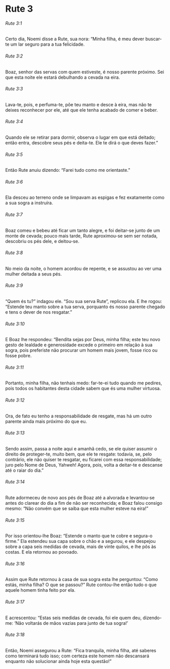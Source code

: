 # Rute 3

###### Rute 3:1

Certo dia, Noemi disse a Rute, sua nora: “Minha filha, é meu dever buscar-te um lar seguro para a tua felicidade.

###### Rute 3:2

Boaz, senhor das servas com quem estiveste, é nosso parente próximo. Sei que esta noite ele estará debulhando a cevada na eira.

###### Rute 3:3

Lava-te, pois, e perfuma-te, põe teu manto e desce à eira, mas não te deixes reconhecer por ele, até que ele tenha acabado de comer e beber.

###### Rute 3:4

Quando ele se retirar para dormir, observa o lugar em que está deitado; então entra, descobre seus pés e deita-te. Ele te dirá o que deves fazer.”

###### Rute 3:5

Então Rute anuiu dizendo: “Farei tudo como me orientaste.”

###### Rute 3:6

Ela desceu ao terreno onde se limpavam as espigas e fez exatamente como a sua sogra a instruíra.

###### Rute 3:7

Boaz comeu e bebeu até ficar um tanto alegre, e foi deitar-se junto de um monte de cevada; pouco mais tarde, Rute aproximou-se sem ser notada, descobriu os pés dele, e deitou-se.

###### Rute 3:8

No meio da noite, o homem acordou de repente, e se assustou ao ver uma mulher deitada a seus pés.

###### Rute 3:9

“Quem és tu?” indagou ele. “Sou sua serva Rute”, replicou ela. E lhe rogou: “Estende teu manto sobre a tua serva, porquanto és nosso parente chegado e tens o dever de nos resgatar.”

###### Rute 3:10

E Boaz lhe respondeu: “Bendita sejas por Deus, minha filha; este teu novo gesto de lealdade e generosidade excede o primeiro em relação à sua sogra, pois preferiste não procurar um homem mais jovem, fosse rico ou fosse pobre.

###### Rute 3:11

Portanto, minha filha, não tenhais medo: far-te-ei tudo quando me pedires, pois todos os habitantes desta cidade sabem que és uma mulher virtuosa.

###### Rute 3:12

Ora, de fato eu tenho a responsabilidade de resgate, mas há um outro parente ainda mais próximo do que eu.

###### Rute 3:13

Sendo assim, passa a noite aqui e amanhã cedo, se ele quiser assumir o direito de proteger-te, muito bem, que ele te resgate: todavia, se, pelo contrário, ele não quiser te resgatar, eu ficarei com essa responsabilidade; juro pelo Nome de Deus, Yahweh! Agora, pois, volta a deitar-te e descanse até o raiar do dia.”

###### Rute 3:14

Rute adormeceu de novo aos pés de Boaz até a alvorada e levantou-se antes do clarear do dia a fim de não ser reconhecida; e Boaz falou consigo mesmo: “Não convém que se saiba que esta mulher esteve na eira!”

###### Rute 3:15

Por isso orientou-lhe Boaz: “Estende o manto que te cobre e segura-o firme.” Ela estendeu sua capa sobre o chão e a segurou, e ele despejou sobre a capa seis medidas de cevada, mais de vinte quilos, e lhe pôs às costas. E ela retornou ao povoado.

###### Rute 3:16

Assim que Rute retornou à casa de sua sogra esta lhe perguntou: “Como estás, minha filha? O que se passou?” Rute contou-lhe então tudo o que aquele homem tinha feito por ela.

###### Rute 3:17

E acrescentou: “Estas seis medidas de cevada, foi ele quem deu, dizendo-me: ‘Não voltarás de mãos vazias para junto de tua sogra!’

###### Rute 3:18

Então, Noemi assegurou a Rute: “Fica tranquila, minha filha, até saberes como terminará tudo isso; com certeza este homem não descansará enquanto não solucionar ainda hoje esta questão!”

